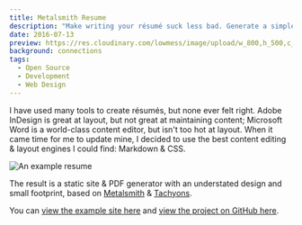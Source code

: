 ```yaml
---
title: Metalsmith Resume
description: "Make writing your résumé suck less bad. Generate a simple static site &amp; PDF résumé from Markdown with one command."
date: 2016-07-13
preview: https://res.cloudinary.com/lowmess/image/upload/w_800,h_500,c_fill,g_north,dpr_auto/v1476154336/projects.metalsmith-resume.preview.png
background: connections
tags:
  - Open Source
  - Development
  - Web Design
---
```


I have used many tools to create résumés, but none ever felt right. Adobe InDesign is great at layout, but not great at maintaining content; Microsoft Word is a world-class content editor, but isn't too hot at layout. When it came time for me to update mine, I decided to use the best content editing & layout engines I could find: Markdown & CSS.

![An example resume](http://res.cloudinary.com/lowmess/image/upload/c_scale,w_1000,dpr_auto/v1480196693/projects.metalsmith-resume.example.png)

The result is a static site & PDF generator with an understated design and small footprint, based on [Metalsmith](http://metalsmith.io) & [Tachyons](http://tachyons.io).

You can [view the example site here](https://metalsmith-resume.lowmess.com) and [view the project on GitHub here](https://github.com/lowmess/metalsmith-resume).
